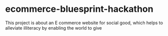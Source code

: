 # ecommerce-bluesprint-hackathon
This project is about an E commerce website for social good, which helps to alleviate illiteracy by enabling the world to give
